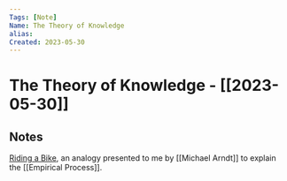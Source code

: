 ```yaml
---
Tags: [Note]
Name: The Theory of Knowledge
alias: 
Created: 2023-05-30
---
```

# The Theory of Knowledge - [[2023-05-30]]
## Notes
[Riding a Bike](https://deming.org/riding-a-bike-and-the-theory-of-knowledge/), an analogy presented to me by [[Michael Arndt]] to explain the [[Empirical Process]].